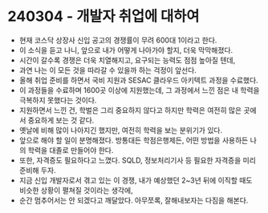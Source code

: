 # 240304 - 개발자 취업에 대하여

+ 현재 코스닥 상장사 신입 공고의 경쟁률이 무려 600대 1이라고 한다. 
+ 이 소식을 듣고 나니, 앞으로 내가 어떻게 나아가야 할지, 더욱 막막해졌다. 
+ 시간이 갈수록 경쟁은 더욱 치열해지고, 요구되는 능력도 점점 높아질 텐데, 
+ 과연 나는 이 모든 것을 따라갈 수 있을까 하는 걱정이 앞선다.
+ 올해 취업 준비를 하면서 국비 지원과 SESAC 클라우드 아키텍트 과정을 수료했다. 
+ 이 과정들을 수료하며 1600곳 이상에 지원했는데, 그 과정에서 느낀 점은 내 학력을 극복하지 못했다는 것이다. 
+ 지원하면서 느낀 건, 학벌은 그리 중요하지 않다고 하지만 학력은 여전히 많은 곳에서 중요하게 보는 것 같다. 
+ 옛날에 비해 많이 나아지긴 했지만, 여전히 학력을 보는 분위기가 있다.
+ 앞으로 해야 할 일이 분명해졌다. 방통대든 학점은행제든, 어떤 방법을 사용하든 나의 학력을 대졸로 만들어야 한다. 
+ 또한, 자격증도 필요하다고 느꼈다. SQLD, 정보처리기사 등 필요한 자격증을 미리 준비해 두자.
+ 지금 신입 개발자로서 겪고 있는 이 경쟁, 내가 예상했던 2~3년 뒤에 이직할 때도 비슷한 상황이 펼쳐질 것이라는 생각에, 
+ 순간 멈추어서는 안 되겠다고 깨달았다. 아무쪼록, 잘해내보자는 다짐을 해본다.